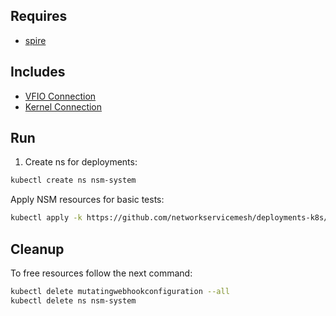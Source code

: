 ## Requires

- [spire](../spire)

## Includes

- [VFIO Connection](../use-cases/Vfio2Noop)
- [Kernel Connection](../use-cases/SriovKernel2Noop)

## Run

1. Create ns for deployments:
```bash
kubectl create ns nsm-system
```

Apply NSM resources for basic tests:
```bash
kubectl apply -k https://github.com/networkservicemesh/deployments-k8s/examples/sriov?ref=798b07d4c35f7cd9092a646af11c1d5008e24245
```

## Cleanup

To free resources follow the next command:
```bash
kubectl delete mutatingwebhookconfiguration --all
kubectl delete ns nsm-system
```
